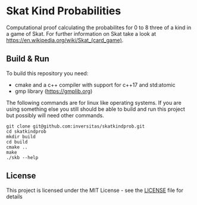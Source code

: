 # Skat Kind Probabilities

Computational proof calculating the probabilites for 0 to 8 three of a kind in a game of Skat. For further information on Skat take a look at https://en.wikipedia.org/wiki/Skat_(card_game).

## Build & Run

To build this repository you need:
* cmake and a c++ compiler with support for c++17 and std:atomic
* gmp library (https://gmplib.org)

The following commands are for linux like operating systems.
If you are using something else you still should be able to build and run this project
but possibly will need other commands.

```
git clone git@github.com:inversitas/skatkindprob.git
cd skatkindprob
mkdir build
cd build
cmake ..
make
./skb --help
```


## License

This project is licensed under the MIT License - see the [LICENSE](LICENSE) file for details


